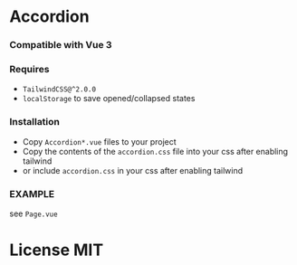 # Accordion

### Compatible with Vue 3

### Requires

* `TailwindCSS@^2.0.0`
* `localStorage` to save opened/collapsed states

### Installation

* Copy `Accordion*.vue` files to your project
* Copy the contents of the `accordion.css` file into your css after enabling tailwind
 * or include `accordion.css` in your css after enabling tailwind

### EXAMPLE

see `Page.vue`

# License MIT